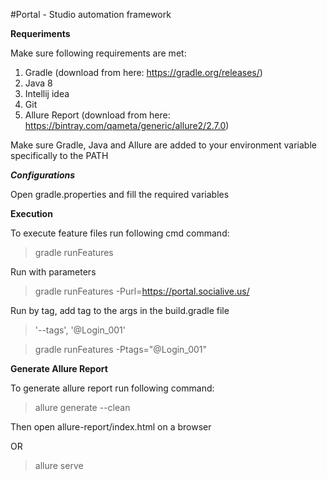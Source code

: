 #Portal - Studio automation framework

**Requeriments**

Make sure following requirements are met:

1. Gradle (download from here: https://gradle.org/releases/)
2. Java 8
3. Intellij idea
4. Git
5. Allure Report (download from here: https://bintray.com/qameta/generic/allure2/2.7.0)

Make sure Gradle, Java and Allure are added to your environment variable specifically to the PATH

***Configurations***

Open gradle.properties and fill the required variables

**Execution**

To execute feature files run following cmd command:
> gradle runFeatures

Run with parameters
> gradle runFeatures -Purl=https://portal.socialive.us/

Run by tag, add tag to the args in the build.gradle file
> '--tags', '@Login_001'

> gradle runFeatures -Ptags="@Login_001" 

**Generate Allure Report**

To generate allure report run following command:

> allure generate --clean

Then open allure-report/index.html on a browser

OR

> allure serve